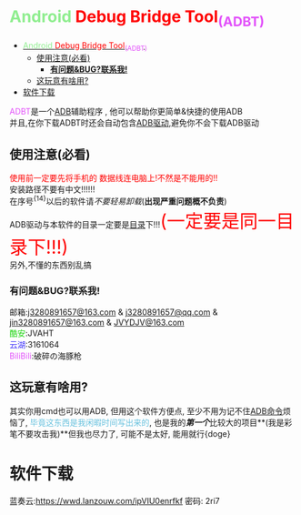 # <font color = lightgreen> Android <font color = red>Debug Bridge Tool<sub><font color = #E253FA>(ADBT)</font></sub> </font></font>
- [<font color = lightgreen> Android <font color = red>Debug Bridge Tool<sub><font color = #E253FA>(ADBT)</font></sub> </font></font>](#font-color--lightgreen-android-font-color--reddebug-bridge-toolsubfont-color--e253faadbtfontsub-fontfont)
  - [使用注意(必看)](#使用注意必看)
    - [**有问题&BUG?联系我!**](#有问题bug联系我)
  - [这玩意有啥用?](#这玩意有啥用)
 - [软件下载](#软件下载)

<font color = #E253FA> ADBT</font>是一个<u>[ADB](https://developer.android.google.cn/studio/command-line/adb?hl=zh-cn)</u>辅助程序 , 他可以帮助你更简单&快捷的使用ADB  
并且,在你下载ADBT时还会自动包含<u>[ADB驱动](https://adbshell.com/downloads)</u>,避免你不会下载ADB驱动  

## 使用注意(必看)
<font color = red>使用前一定要先将手机的 数据线连电脑上!不然是不能用的!!</font>  
安装路径不要有中文!!!!!!  
在序号<sup>{14}</sup>以后的软件请*不要轻易卸载*(**出现严重问题概不负责**)  
ADB驱动与本软件的目录一定要是[<u>目录</u>](https://baike.baidu.com/item/Windows%E7%B3%BB%E7%BB%9F%E7%9B%AE%E5%BD%95/7304058)下!!!<font color = red size = 6>(一定要是同一目录下!!!)</font>  
另外,不懂的东西别乱搞  

### **有问题&BUG?联系我!**  
邮箱:j3280891657@163.com & j3280891657@qq.com  &  jin3280891657@163.com &  JVYDJV@163.com  
<font color = #1AD40D>酷安</font>:JVAHT  
<font color = #3E32FA>云湖</font>:3161064  
<font color = #E253FA>BiliBili</font>:破碎の海豚枪  
## 这玩意有啥用?
其实你用cmd也可以用ADB, 但用这个软件方便点, 至少不用为记不住[<u>ADB命令</u>](https://zhuanlan.zhihu.com/p/89060003)烦恼了, <font color = #66C1DE>毕竟这东西是我闲暇时间写出来的</font>, 也是我的***第一个***比较大的项目**(我是彩笔不要攻击我)**但我也尽力了, 可能不是太好, 能用就行{doge}
# 软件下载
蓝奏云:https://wwd.lanzouw.com/ipVIU0enrfkf
密码: 2ri7
